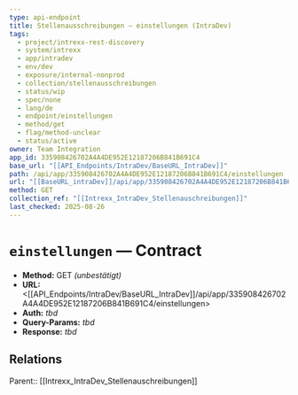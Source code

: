 ```yaml
---
type: api-endpoint
title: Stellenausschreibungen — einstellungen (IntraDev)
tags:
  - project/intrexx-rest-discovery
  - system/intrexx
  - app/intradev
  - env/dev
  - exposure/internal-nonprod
  - collection/stellenausschreibungen
  - status/wip
  - spec/none
  - lang/de
  - endpoint/einstellungen
  - method/get
  - flag/method-unclear
  - status/active
owner: Team Integration
app_id: 335908426702A4A4DE952E12187206B841B691C4
base_url: "[[API_Endpoints/IntraDev/BaseURL_IntraDev]]"
path: /api/app/335908426702A4A4DE952E12187206B841B691C4/einstellungen
url: "[[BaseURL_intraDev]]/api/app/335908426702A4A4DE952E12187206B841B691C4/einstellungen"
method: GET
collection_ref: "[[Intrexx_IntraDev_Stellenauschreibungen]]"
last_checked: 2025-08-26
---
```


# `einstellungen` — Contract
- **Method:** GET *(unbestätigt)*  
- **URL:** <[[API_Endpoints/IntraDev/BaseURL_IntraDev]]/api/app/335908426702A4A4DE952E12187206B841B691C4/einstellungen>  
- **Auth:** _tbd_  
- **Query-Params:** _tbd_  
- **Response:** _tbd_

## Relations
Parent:: [[Intrexx_IntraDev_Stellenauschreibungen]]
